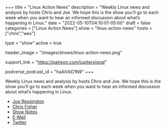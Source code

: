 +++
title = "Linux Action News"
description = "Weekly Linux news and analysis by hosts Chris and Joe. We hope this is the show you’ll go to each week when you want to hear an informed discussion about what’s happening in Linux."
date = "2022-05-10T04:10:01-05:00"
draft = false
categories = ["Linux Action News"]
show = "linux-action-news"
hosts = ["chris","wes"]

type = "show"
active = true

header_image = "/images/shows/linux-action-news.png"

support_link = "https://patreon.com/jupitersignal"

podverse_podcast_id = "haAiVbD1N9"
+++

Weekly Linux news and analysis by hosts Chris and Joe. We hope this is the show you’ll go to each week when you want to hear an informed discussion about what’s happening in Linux.

<ul>
<li><a href="https://linuxactionnews.com/hosts/joe">Joe Ressington</a></li>
<li><a href="https://linuxactionnews.com/hosts/chris">Chris Fisher</a></li>
<li><a href="https://linuxactionnews.com">Show Notes</a></li>
<li><a href="https://www.jupiterbroadcasting.com/contact/">E-Mail</a></li>
<li><a href="https://twitter.com/linuxactionnews">Twitter</a></li>
</ul>
